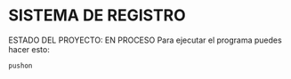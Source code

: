 <h1>SISTEMA DE REGISTRO</h1>
ESTADO DEL PROYECTO: EN PROCESO
Para ejecutar el programa puedes hacer esto:



```pushon```
